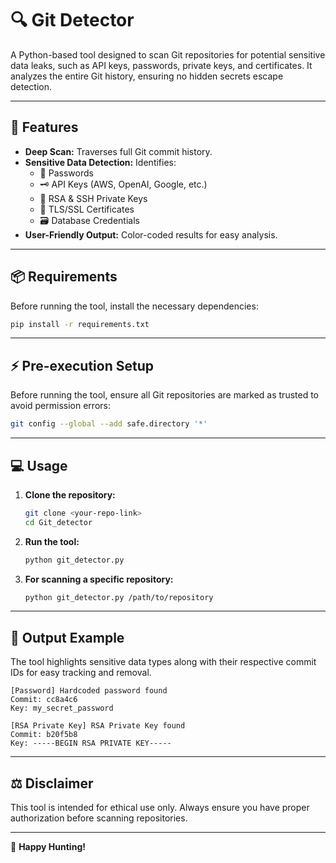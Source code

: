 # 🔍 Git Detector

A Python-based tool designed to scan Git repositories for potential sensitive data leaks, such as API keys, passwords, private keys, and certificates. It analyzes the entire Git history, ensuring no hidden secrets escape detection.

---

## 🚀 Features
- **Deep Scan:** Traverses full Git commit history.
- **Sensitive Data Detection:** Identifies:
  - 🔑 Passwords
  - 🗝️ API Keys (AWS, OpenAI, Google, etc.)
  - 📄 RSA & SSH Private Keys
  - 🔐 TLS/SSL Certificates
  - 🗃️ Database Credentials
- **User-Friendly Output:** Color-coded results for easy analysis.

---

## 📦 Requirements
Before running the tool, install the necessary dependencies:

```bash
pip install -r requirements.txt
```

---

## ⚡ Pre-execution Setup
Before running the tool, ensure all Git repositories are marked as trusted to avoid permission errors:

```bash
git config --global --add safe.directory '*'
```

---

## 💻 Usage

1. **Clone the repository:**

   ```bash
   git clone <your-repo-link>
   cd Git_detector
   ```

2. **Run the tool:**

   ```bash
   python git_detector.py
   ```

3. **For scanning a specific repository:**

   ```bash
   python git_detector.py /path/to/repository
   ```

---

## 📝 Output Example

The tool highlights sensitive data types along with their respective commit IDs for easy tracking and removal.

```
[Password] Hardcoded password found
Commit: cc8a4c6
Key: my_secret_password

[RSA Private Key] RSA Private Key found
Commit: b20f5b8
Key: -----BEGIN RSA PRIVATE KEY-----
```

---

## ⚖️ Disclaimer
This tool is intended for ethical use only. Always ensure you have proper authorization before scanning repositories.

---

🚀 **Happy Hunting!**
